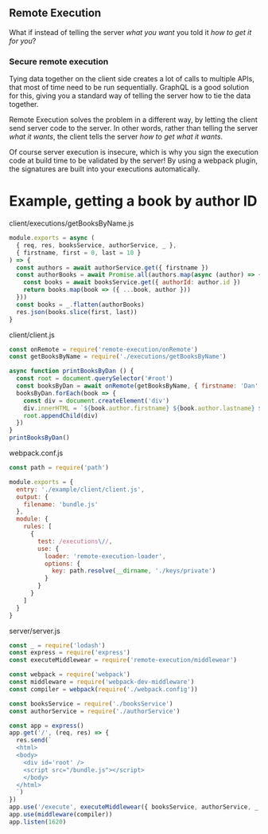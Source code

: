## Remote Execution

What if instead of telling the server *_what you want_* you told it *_how to get it for you_*?

### Secure remote execution
Tying data together on the client side creates a lot of calls to multiple APIs, that most of time need to be run sequentially. GraphQL is a good solution for this, giving you a standard way of telling the server how to tie the data together.

Remote Execution solves the problem in a different way, by letting the client send server code to the server. In other words, rather than telling the server *what it wants*, the client tells the server *how to get what it wants*.

Of course server execution is insecure, which is why you sign the execution code at build time to be validated by the server! By using a webpack plugin, the signatures are built into your executions automatically.

# Example, getting a book by author ID

client/executions/getBooksByName.js
```js
module.exports = async (
  { req, res, booksService, authorService, _ },
  { firstname, first = 0, last = 10 }
) => {
  const authors = await authorService.get({ firstname })
  const authorBooks = await Promise.all(authors.map(async (author) => {
    const books = await booksService.get({ authorId: author.id })
    return books.map(book => ({ ...book, author }))
  }))
  const books = _.flatten(authorBooks)
  res.json(books.slice(first, last))
}
```

client/client.js
```js
const onRemote = require('remote-execution/onRemote')
const getBooksByName = require('./executions/getBooksByName')

async function printBooksByDan () {
  const root = document.querySelector('#root')
  const booksByDan = await onRemote(getBooksByName, { firstname: 'Dan' })
  booksByDan.forEach(book => {
    const div = document.createElement('div')
    div.innerHTML = `${book.author.firstname} ${book.author.lastname} ${book.title}`
    root.appendChild(div)
  })
}
printBooksByDan()
```

webpack.conf.js
```js
const path = require('path')

module.exports = {
  entry: './example/client/client.js',
  output: {
    filename: 'bundle.js'
  },
  module: {
    rules: [
      {
        test: /executions\//,
        use: {
          loader: 'remote-execution-loader',
          options: {
            key: path.resolve(__dirname, './keys/private')
          }
        }
      }
    ]
  }
}
```

server/server.js
```js
const _ = require('lodash')
const express = require('express')
const executeMiddlewear = require('remote-execution/middlewear')

const webpack = require('webpack')
const middleware = require('webpack-dev-middleware')
const compiler = webpack(require('./webpack.config'))

const booksService = require('./booksService')
const authorService = require('./authorService')

const app = express()
app.get('/', (req, res) => {
  res.send(`
  <html>
  <body>
    <div id='root' />
    <script src="/bundle.js"></script>
    </body>
  </html>
  `)
})
app.use('/execute', executeMiddlewear({ booksService, authorService, _ }))
app.use(middleware(compiler))
app.listen(1620)
```
